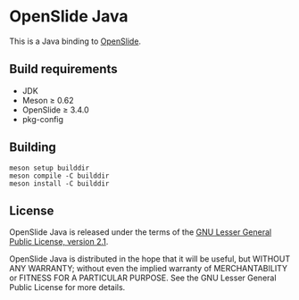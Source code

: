 # OpenSlide Java

This is a Java binding to [OpenSlide](https://openslide.org/).


## Build requirements

- JDK
- Meson &ge; 0.62
- OpenSlide &ge; 3.4.0
- pkg-config


## Building

```
meson setup builddir
meson compile -C builddir
meson install -C builddir
```


## License

OpenSlide Java is released under the terms of the [GNU Lesser General Public
License, version 2.1](https://openslide.org/license/).

OpenSlide Java is distributed in the hope that it will be useful, but
WITHOUT ANY WARRANTY; without even the implied warranty of MERCHANTABILITY
or FITNESS FOR A PARTICULAR PURPOSE.  See the GNU Lesser General Public
License for more details.
